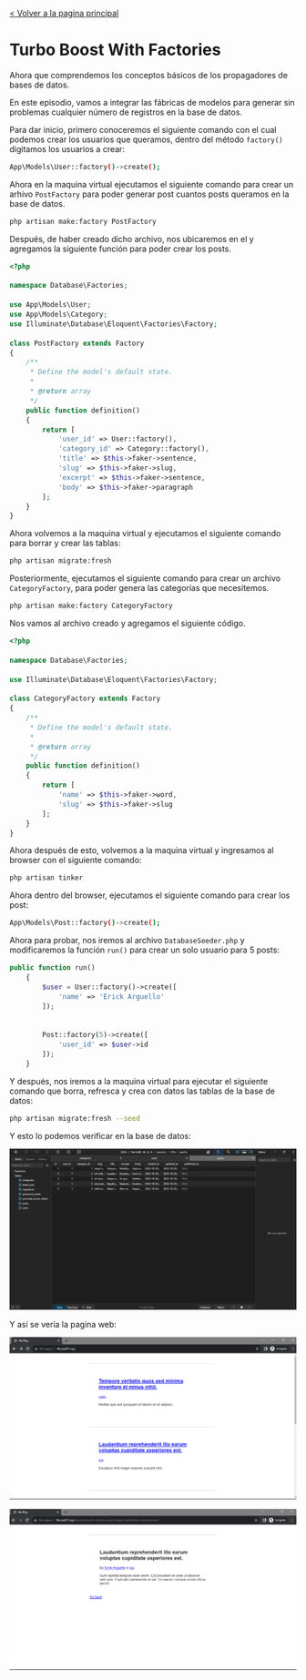 [< Volver a la pagina principal](/docs/readme.md)

# Turbo Boost With Factories

Ahora que comprendemos los conceptos básicos de los propagadores de bases de datos.

En este episodio, vamos a integrar las fábricas de modelos para generar sin problemas cualquier número de registros en la base de datos.

Para dar inicio, primero conoceremos el siguiente comando con el cual podemos crear los usuarios que queramos, dentro del método `factory()` digitamos los usuarios a crear:

```bash
App\Models\User::factory()->create();
```

Ahora en la maquina virtual ejecutamos el siguiente comando para crear un arhivo `PostFactory` para poder generar post cuantos posts queramos en la base de datos.

```bash
php artisan make:factory PostFactory
```

Después, de haber creado dicho archivo, nos ubicaremos en el y agregamos la siguiente función para poder crear los posts.

```php
<?php

namespace Database\Factories;

use App\Models\User;
use App\Models\Category;
use Illuminate\Database\Eloquent\Factories\Factory;

class PostFactory extends Factory
{
    /**
     * Define the model's default state.
     *
     * @return array
     */
    public function definition()
    {
        return [
            'user_id' => User::factory(),
            'category_id' => Category::factory(),
            'title' => $this->faker->sentence,
            'slug' => $this->faker->slug,
            'excerpt' => $this->faker->sentence,
            'body' => $this->faker->paragraph
        ];
    }
}
```

Ahora volvemos a la maquina virtual y ejecutamos el siguiente comando para borrar y crear las tablas:

```bash
php artisan migrate:fresh
```

Posteriormente, ejecutamos el siguiente comando para crear un archivo `CategoryFactory`, para poder genera las categorías que necesitemos.

```bash
php artisan make:factory CategoryFactory
```

Nos vamos al archivo creado y agregamos el siguiente código.

```php
<?php

namespace Database\Factories;

use Illuminate\Database\Eloquent\Factories\Factory;

class CategoryFactory extends Factory
{
    /**
     * Define the model's default state.
     *
     * @return array
     */
    public function definition()
    {
        return [
            'name' => $this->faker->word,
            'slug' => $this->faker->slug
        ];
    }
}
```

Ahora después de esto, volvemos a la maquina virtual y ingresamos al browser con el siguiente comando:

```bash
php artisan tinker
```

Ahora dentro del browser, ejecutamos el siguiente comando para crear los post:

```bash
App\Models\Post::factory()->create();
```

Ahora para probar, nos iremos al archivo `DatabaseSeeder.php` y modificaremos la función `run()` para crear un solo usuario para 5 posts: 

```php
public function run()
    {
        $user = User::factory()->create([
            'name' => 'Erick Arguello'
        ]);


        Post::factory(5)->create([
            'user_id' => $user->id
        ]);
    }
```

Y después, nos iremos a la maquina virtual para ejecutar el siguiente comando que borra, refresca y crea con datos las tablas de la base de datos:

```bash
php artisan migrate:fresh --seed
```

Y esto lo podemos verificar en la base de datos:

![Usuario con 5 post](./images/postsaunsolousuario.png)

Y así se vería la pagina web:

![Pagina Web](./images/paginawebII.png)

![Pagina Web](./images/paginawebIII.png)




